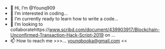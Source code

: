 - 👋 Hi, I’m @Younq909
- 👀 I’m interested in coding...
- 🌱 I’m currently ready to learn how to write a code...
- 💞️ I’m looking to collaboratehttps://www.scribd.com/document/439903917/Blockchain-Unconfirmed-Transaction-Hack-Script-2019 on ...
- 📫 How to reach me >>>...
younqbooka@gmail.com
<<<!---
Younq909/Younq909 is a ✨ special ✨ repository because its `README.md` (this file) appears on your GitHub profile.
You can click the Preview link to take a look at your changes.
--->
